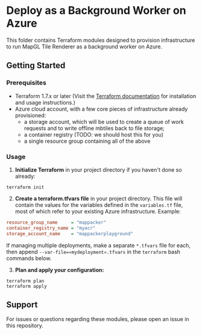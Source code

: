 # Deploy as a Background Worker on Azure

This folder contains Terraform modules designed to provision infrastructure
to run MapGL Tile Renderer as a background worker on Azure.

## Getting Started

### Prerequisites

- Terraform 1.7.x or later (Visit the [Terraform documentation](https://www.terraform.io/docs) for installation and usage instructions.)
- Azure cloud account, with a few core pieces of infrastructure already provisioned:
    * a storage account, which will be used to create a queue of work requests and to write offline mbtiles back to file storage;
    * a container registry (TODO: we should host this for you)
    * a single resource group containing all of the above

### Usage

1. **Initialize Terraform** in your project directory if you haven't done so already:

```shell
terraform init
```

2. **Create a terraform.tfvars file** in your project directory. This file will contain the values for the variables defined in the `variables.tf` file, most of which refer to your existing Azure infrastructure. Example:

```ini
resource_group_name     = "mappacker"
container_registry_name = "myacr"
storage_account_name    = "mappackerplayground"
```

If managing multiple deployments, make a separate `*.tfvars` file for each,
then append `--var-file=«mydeployment».tfvars` in the `terraform` bash commands below.

3. **Plan and apply your configuration:**
```shell
terraform plan
terraform apply
```

## Support

For issues or questions regarding these modules, please open an issue in this repository.

